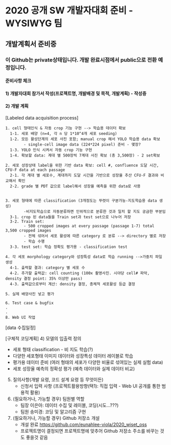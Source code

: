 ﻿# 2020 공개 SW 개발자대회 준비 - WYSIWYG 팀
## 개발계획서 준비중
### 이 Github는 private상태입니다. 개발 완료시점에서 public으로 전환 예정입니다. 

#### 준비사항 체크
#### 1) 개발자대회 참가서 작성(프로젝트명, 개발배경 및 목적, 개발계획)  - 작성중
#### 2) 개발 계획
    
[Labeled data acquisition process]

    1. cell 형태인식 & 자동 crop 기능 구현 --> 학습용 데이터 확보
      1-1. 세포 배양 (n=4, 각 n 당 1*10^4개 세포 seeding)
      1-2. 모든 활성단계의 세포 사진 포함; manual crop 해서 YOLO 학습용 data 확보 
            - single-cell image data (224*224 pixel) 준비 - 몇장?
      1-3. YOLO 인식 시켜서 자동 crop 기능 구현
      1-4. 확보할 data: 계대 별 500장씩 7계대 사진 확보 (총 3,500장) - 2 set확보

    2. 세포 성장상태 label을 위한 기반 data 확보: cell #, confluence 도달 시간, CFU-F data at each passage
      2-1. 각 계대 별 세포수, 계대까지 도달 시간을 기반으로 성장율 추산 CFU-F 결과와 비교해서 확인
      2-2. grade 별 PDT 값으로 label해서 성장율 예측을 위한 data로 사용
       

    3. 세포 형태에 따른 classification (3개정도는 뚜렷이 구분가능-지도학습용 data 생성) 
            -비지도학습으로 자동분류하면 인위적으로 분류한 것과 일치 할 지도 궁금한 부분임
      3-1. crop 된 data들을 Train set과 test set으로 나누어 저장  
      3-2. Train set: 
            - 500 cropped images at every passage (passage 1-7) total 3,500 cropped images
            - 전체 섞어서 세포 활성에 따른 category 로 분류 --> directory 별로 저장
            - 학습 수행
      3-3. test set: 학습 정확도 평가용 - classification test

    4. 각 세포 morphology category와 성장특성 data로 학습 running -->가중치 파일 생성
      4-1. 출력할 결과: category 별 세포 수
      4-2. 추가할 출력값: cell counting (100x 촬영사진. 시야당 cell# 파악, density 결정 point: 35% 이상만 pass)
      4-3. 출력값으로부터 계산: density 결정, 총체적 세포활성 등급 결정 
      
    5. 실제 배양사진 넣고 평가 
    
    6. Test case & bugfix
    . 
    . 
    8. Web UI 작업
    

[data 수집일정]



[구체적 코딩계획]
4) 모델의 입출력 정의
   - 세포 형태 classification - 비 지도 학습(?)
   - 다양한 세포형태 이미지 데이터와 성장특성 데이터 레이블로 학습
   - 평가용 데이터 준비 (여러 형태의 세포가 다양한 비율로 섞여있는 실제 실험 data)
   - 세포 성장율 예측의 정확성 평가 (예측 데이터와 실제 데이터 비교)
5) 질의사항(개발 요령, 코드 설계 요령 등 무엇이든)
   - 신청서 입력 사항 (프로젝트활용방향(택1): 직접 입력 - Web UI 공개를 통한 범용적 활용)
6) (필요하거나, 가능할 경우) 팀원별 역할
   - 팀장 이은아: 데이터 수집 및 레이블, 코딩(시도...???)  
   - 팀원 송미경: 코딩 및 알고리즘 구현
7) (필요하거나, 가능할 경우) Github 저장소 개설
   - 개설 완료 https://github.com/eunahlee-viola/2020_wiset_oss
   - 프로젝트명이 결정되면 프로젝트명에 맞추어 Github 저장소 주소를 바꾸는 것도 좋을것 같음
